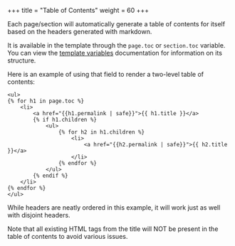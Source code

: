 +++
title = "Table of Contents"
weight = 60
+++

Each page/section will automatically generate a table of contents for itself based on the headers generated with markdown.

It is available in the template through the `page.toc` or `section.toc` variable.
You can view the [template variables](@/templates/pages-sections.md#table-of-contents)
documentation for information on its structure.

Here is an example of using that field to render a two-level table of contents:

```jinja2
<ul>
{% for h1 in page.toc %}
    <li>
        <a href="{{h1.permalink | safe}}">{{ h1.title }}</a>
        {% if h1.children %}
            <ul>
                {% for h2 in h1.children %}
                    <li>
                        <a href="{{h2.permalink | safe}}">{{ h2.title }}</a>
                    </li>
                {% endfor %}
            </ul>
        {% endif %}
    </li>
{% endfor %}
</ul>
```

While headers are neatly ordered in this example, it will work just as well with disjoint headers.

Note that all existing HTML tags from the title will NOT be present in the table of contents to
avoid various issues.
